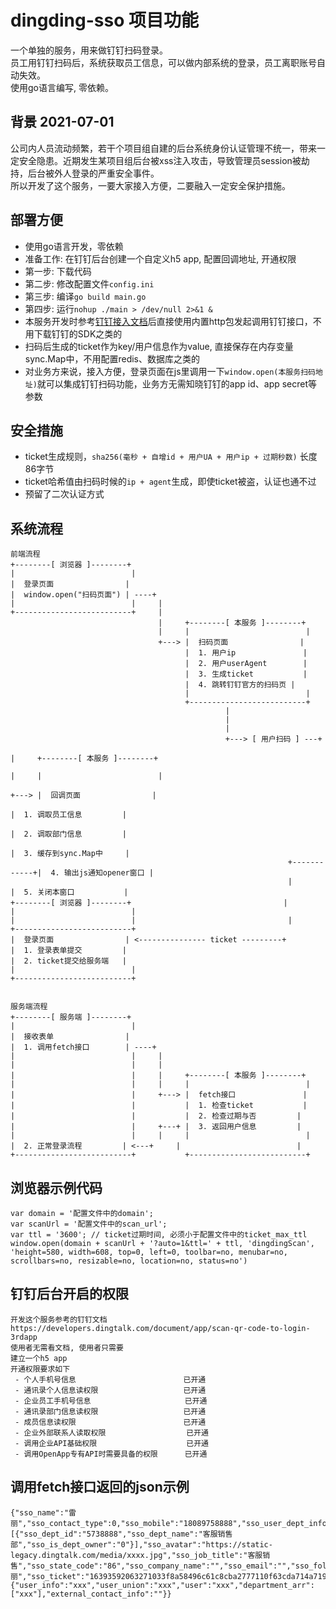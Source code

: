 # dingding-sso 项目功能
一个单独的服务，用来做钉钉扫码登录。  
员工用钉钉扫码后，系统获取员工信息，可以做内部系统的登录，员工离职账号自动失效。  
使用go语言编写, 零依赖。  

## 背景 2021-07-01

公司内人员流动频繁，若干个项目组自建的后台系统身份认证管理不统一，带来一定安全隐患。近期发生某项目组后台被xss注入攻击，导致管理员session被劫持，后台被外人登录的严重安全事件。  
所以开发了这个服务，一要大家接入方便，二要融入一定安全保护措施。  

## 部署方便

* 使用go语言开发，零依赖
* 准备工作: 在钉钉后台创建一个自定义h5 app, 配置回调地址, 开通权限
* 第一步: 下载代码
* 第二步: 修改配置文件`config.ini`
* 第三步: 编译`go build main.go`
* 第四步: 运行`nohup ./main > /dev/null 2>&1 &`
* 本服务开发时参考[钉钉接入文档](https://developers.dingtalk.com/document/app/scan-qr-code-to-login-3rdapp)后直接使用内置http包发起调用钉钉接口，不用下载钉钉的SDK之类的
* 扫码后生成的ticket作为key/用户信息作为value, 直接保存在内存变量sync.Map中，不用配置redis、数据库之类的
* 对业务方来说，接入方便，登录页面在js里调用一下`window.open(本服务扫码地址)`就可以集成钉钉扫码功能，业务方无需知晓钉钉的app id、app secret等参数

## 安全措施

* ticket生成规则，`sha256(毫秒 + 自增id + 用户UA + 用户ip + 过期秒数)` 长度86字节
* ticket哈希值由扫码时候的`ip + agent`生成，即使ticket被盗，认证也通不过
* 预留了二次认证方式

## 系统流程

```
前端流程
+--------[ 浏览器 ]--------+
|                          |
|  登录页面                |
|  window.open("扫码页面") | ----+
|                          |     |
+--------------------------+     |
                                 |     +--------[ 本服务 ]--------+
                                 |     |                          |
                                 +---> |  扫码页面                |
                                       |  1. 用户ip               |
                                       |  2. 用户userAgent        |
                                       |  3. 生成ticket           |
                                       |  4. 跳转钉钉官方的扫码页 |
                                       |                          |
                                       +--------------------------+
                                                |
                                                |
                                                |
                                                +---> [ 用户扫码 ] ---+
                                                                      |     +--------[ 本服务 ]--------+
                                                                      |     |                          |
                                                                      +---> |  回调页面                |
                                                                            |  1. 调取员工信息         |
                                                                            |  2. 调取部门信息         |
                                                                            |  3. 缓存到sync.Map中     |
                                                              +------------+|  4. 输出js通知opener窗口 |
                                                              |             |  5. 关闭本窗口           |
+--------[ 浏览器 ]--------+                                  |             |                          |
|                          |                                  |             +--------------------------+
|  登录页面                | <--------------- ticket ---------+
|  1. 登录表单提交         |                                                
|  2. ticket提交给服务端   |                                                
|                          |                                                
+--------------------------+


服务端流程
+--------[ 服务端 ]--------+
|                          |
|  接收表单                |
|  1. 调用fetch接口        | ----+
|                          |     |
|                          |     |
|                          |     |     +--------[ 本服务 ]--------+
|                          |     |     |                          |
|                          |     +---> |  fetch接口               |
|                          |           |  1. 检查ticket           |
|                          |           |  2. 检查过期与否         |
|                          |     +---+ |  3. 返回用户信息         |
|                          |     |     |                          |
|  2. 正常登录流程         | <---+     |                          |
+--------------------------+           +--------------------------+

```

## 浏览器示例代码
```
var domain = '配置文件中的domain';
var scanUrl = '配置文件中的scan_url';
var ttl = '3600'; // ticket过期时间, 必须小于配置文件中的ticket_max_ttl
window.open(domain + scanUrl + '?auto=1&ttl=' + ttl, 'dingdingScan', 'height=580, width=608, top=0, left=0, toolbar=no, menubar=no, scrollbars=no, resizable=no, location=no, status=no')
```

## 钉钉后台开启的权限
```
开发这个服务参考的钉钉文档 https://developers.dingtalk.com/document/app/scan-qr-code-to-login-3rdapp
使用者无需看文档, 使用者只需要
建立一个h5 app
开通权限要求如下
 - 个人手机号信息                        已开通
 - 通讯录个人信息读权限                   已开通
 - 企业员工手机号信息                     已开通
 - 通讯录部门信息读权限                   已开通
 - 成员信息读权限                        已开通
 - 企业外部联系人读取权限                  已开通
 - 调用企业API基础权限                    已开通
 - 调用OpenApp专有API时需要具备的权限      已开通
```

## 调用fetch接口返回的json示例
```
{"sso_name":"雷丽","sso_contact_type":0,"sso_mobile":"18089758888","sso_user_dept_info":[{"sso_dept_id":"5738888","sso_dept_name":"客服销售部","sso_is_dept_owner":"0"}],"sso_avatar":"https://static-legacy.dingtalk.com/media/xxxx.jpg","sso_job_title":"客服销售","sso_state_code":"86","sso_company_name":"","sso_email":"","sso_follower_user_id":"","sso_follower_user":null,"sso_address":"","sso_remark":"","sso_dingding_union_id":"xxxx","sso_dingding_user_id":"208888284937978888","sso_dingding_open_id":"xxxx","sso_dingding_nick_name":"雷丽","sso_ticket":"16393592063271033f8a58496c61c8cba2777110f63cda714a7198d7ba52a72c3a01d1e795bc26fb246000","dingding_raw":{"user_info":"xxx","user_union":"xxx","user":"xxx","department_arr":["xxx"],"external_contact_info":""}}
```